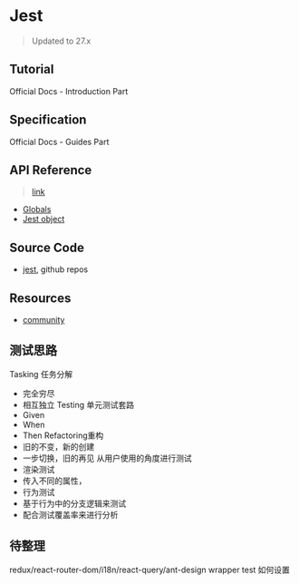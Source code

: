 # Jest

> Updated to 27.x

## Tutorial

Official Docs - Introduction Part

## Specification

Official Docs - Guides Part

## API Reference

> [link](https://jestjs.io/docs/api)

- [Globals](./global%E5%B1%9E%E6%80%A7.md)
- [Jest object](./Jest%E5%AF%B9%E8%B1%A1%20-%20mock%20timer.md)

## Source Code

- [jest](https://github.com/facebook/jest), github repos

## Resources

- [community](./community.md)

## 测试思路
Tasking 任务分解
- 完全穷尽
- 相互独立
Testing 单元测试套路
- Given
- When
- Then
Refactoring重构
- 旧的不变，新的创建
- 一步切换，旧的再见
从用户使用的角度进行测试
- 渲染测试
- 传入不同的属性，
- 行为测试
- 基于行为中的分支逻辑来测试
- 配合测试覆盖率来进行分析

## 待整理


redux/react-router-dom/i18n/react-query/ant-design wrapper test 如何设置